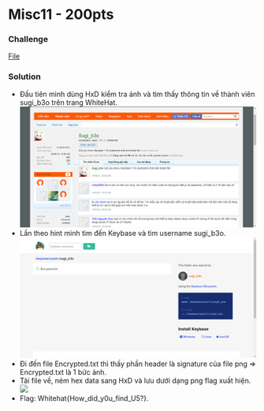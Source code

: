 # Misc11 - 200pts
### Challenge
[File](whitehat.png)
### Solution
- Đầu tiên mình dùng HxD kiểm tra ảnh và tìm thấy thông tin về thành viên sugi_b3o trên trang WhiteHat.
![](2.png)
- Lần theo hint mình tìm đến Keybase và tìm username sugi_b3o.
![](1.png)
- Đi đến file Encrypted.txt thì thấy phần header là signature của file png => Encrypted.txt là 1 bức ảnh.
- Tải file về, ném hex data sang HxD và lưu dưới dạng png flag xuất hiện.
![](3.png)
- Flag: Whitehat{How_did_y0u_find_U5?}.

